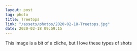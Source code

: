 ```yaml
---
layout: post
tag: photo
title: Treetops
link: "/assets/photos/2020-02-18-Treetops.jpg"
date: 2020-02-18 09:59:15
---
```

This image is a bit of a cliche, but I love these types of shots